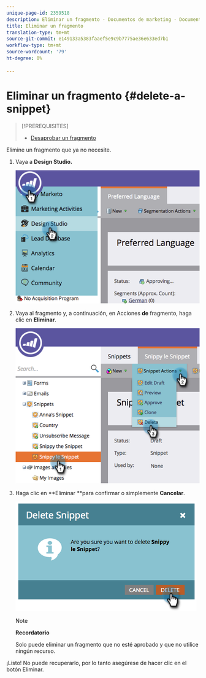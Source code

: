 ```yaml
---
unique-page-id: 2359518
description: Eliminar un fragmento - Documentos de marketing - Documentación del producto
title: Eliminar un fragmento
translation-type: tm+mt
source-git-commit: e149133a5383faaef5e9c9b7775ae36e633ed7b1
workflow-type: tm+mt
source-wordcount: '79'
ht-degree: 0%

---
```



# Eliminar un fragmento {#delete-a-snippet}

>[!PREREQUISITES]
>
>* [Desaprobar un fragmento](unapprove-a-snippet.md)

>



Elimine un fragmento que ya no necesite.

1. Vaya a **Design Studio.**

   ![](assets/image2014-9-16-10-3a43-3a47.png)

1. Vaya al fragmento y, a continuación, en Acciones **de** fragmento, haga clic en **Eliminar**.

   ![](assets/image2014-9-16-10-3a43-3a57.png)

1. Haga clic en **Eliminar **para confirmar o simplemente **Cancelar**.

   ![](assets/image2014-9-16-10-3a44-3a8.png)

   >[!NOTE]
   >
   >**Recordatorio**
   >
   >
   >Solo puede eliminar un fragmento que no esté aprobado y que no utilice ningún recurso.

¡Listo! No puede recuperarlo, por lo tanto asegúrese de hacer clic en el botón Eliminar.
